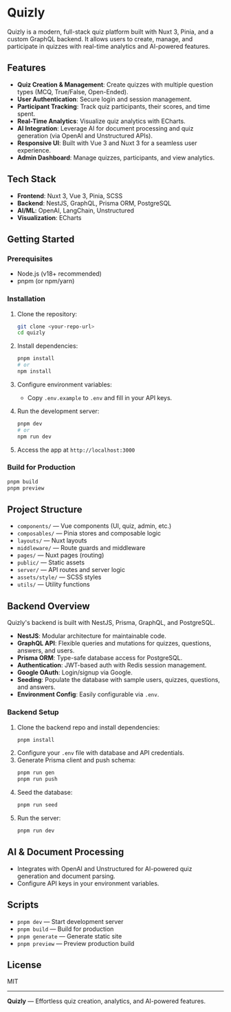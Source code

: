# Quizly

Quizly is a modern, full-stack quiz platform built with Nuxt 3, Pinia, and a custom GraphQL backend. It allows users to create, manage, and participate in quizzes with real-time analytics and AI-powered features.

## Features

- **Quiz Creation & Management**: Create quizzes with multiple question types (MCQ, True/False, Open-Ended).
- **User Authentication**: Secure login and session management.
- **Participant Tracking**: Track quiz participants, their scores, and time spent.
- **Real-Time Analytics**: Visualize quiz analytics with ECharts.
- **AI Integration**: Leverage AI for document processing and quiz generation (via OpenAI and Unstructured APIs).
- **Responsive UI**: Built with Vue 3 and Nuxt 3 for a seamless user experience.
- **Admin Dashboard**: Manage quizzes, participants, and view analytics.

## Tech Stack

- **Frontend**: Nuxt 3, Vue 3, Pinia, SCSS
- **Backend**: NestJS, GraphQL, Prisma ORM, PostgreSQL
- **AI/ML**: OpenAI, LangChain, Unstructured
- **Visualization**: ECharts

## Getting Started

### Prerequisites

- Node.js (v18+ recommended)
- pnpm (or npm/yarn)

### Installation

1. Clone the repository:
   ```sh
   git clone <your-repo-url>
   cd quizly
   ```
2. Install dependencies:
   ```sh
   pnpm install
   # or
   npm install
   ```
3. Configure environment variables:

   - Copy `.env.example` to `.env` and fill in your API keys.

4. Run the development server:

   ```sh
   pnpm dev
   # or
   npm run dev
   ```

5. Access the app at `http://localhost:3000`

### Build for Production

```sh
pnpm build
pnpm preview
```

## Project Structure

- `components/` — Vue components (UI, quiz, admin, etc.)
- `composables/` — Pinia stores and composable logic
- `layouts/` — Nuxt layouts
- `middleware/` — Route guards and middleware
- `pages/` — Nuxt pages (routing)
- `public/` — Static assets
- `server/` — API routes and server logic
- `assets/style/` — SCSS styles
- `utils/` — Utility functions

## Backend Overview

Quizly's backend is built with NestJS, Prisma, GraphQL, and PostgreSQL.

- **NestJS**: Modular architecture for maintainable code.
- **GraphQL API**: Flexible queries and mutations for quizzes, questions, answers, and users.
- **Prisma ORM**: Type-safe database access for PostgreSQL.
- **Authentication**: JWT-based auth with Redis session management.
- **Google OAuth**: Login/signup via Google.
- **Seeding**: Populate the database with sample users, quizzes, questions, and answers.
- **Environment Config**: Easily configurable via `.env`.

### Backend Setup

1. Clone the backend repo and install dependencies:
   ```sh
   pnpm install
   ```
2. Configure your `.env` file with database and API credentials.
3. Generate Prisma client and push schema:
   ```sh
   pnpm run gen
   pnpm run push
   ```
4. Seed the database:
   ```sh
   pnpm run seed
   ```
5. Run the server:
   ```sh
   pnpm run dev
   ```

## AI & Document Processing

- Integrates with OpenAI and Unstructured for AI-powered quiz generation and document parsing.
- Configure API keys in your environment variables.

## Scripts

- `pnpm dev` — Start development server
- `pnpm build` — Build for production
- `pnpm generate` — Generate static site
- `pnpm preview` — Preview production build

## License

MIT

---

**Quizly** — Effortless quiz creation, analytics, and AI-powered features.
